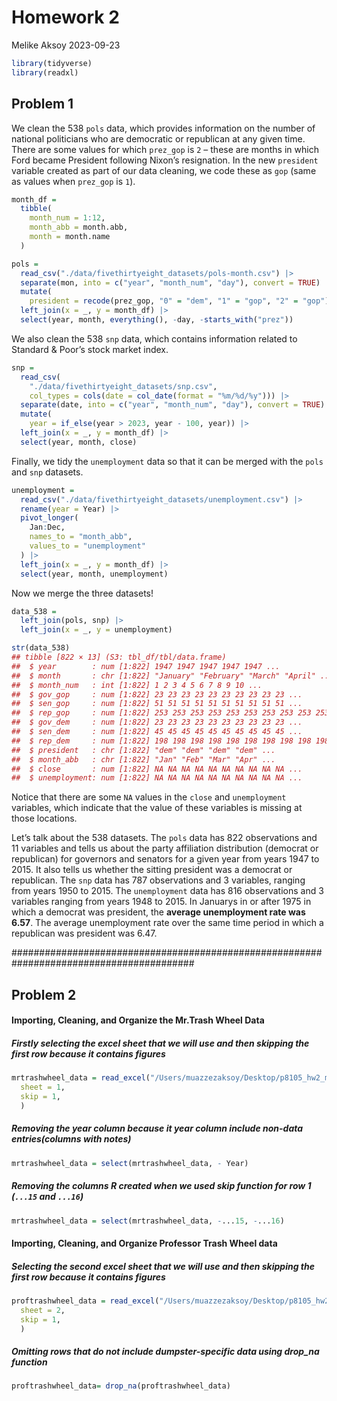 Homework 2
================
Melike Aksoy
2023-09-23

``` r
library(tidyverse)
library(readxl)
```

## Problem 1

We clean the 538 `pols` data, which provides information on the number
of national politicians who are democratic or republican at any given
time. There are some values for which `prez_gop` is `2` – these are
months in which Ford became President following Nixon’s resignation. In
the new `president` variable created as part of our data cleaning, we
code these as `gop` (same as values when `prez_gop` is `1`).

``` r
month_df = 
  tibble(
    month_num = 1:12,
    month_abb = month.abb,
    month = month.name
  )

pols = 
  read_csv("./data/fivethirtyeight_datasets/pols-month.csv") |>
  separate(mon, into = c("year", "month_num", "day"), convert = TRUE) |>
  mutate(
    president = recode(prez_gop, "0" = "dem", "1" = "gop", "2" = "gop")) |>
  left_join(x = _, y = month_df) |> 
  select(year, month, everything(), -day, -starts_with("prez")) 
```

We also clean the 538 `snp` data, which contains information related to
Standard & Poor’s stock market index.

``` r
snp = 
  read_csv(
    "./data/fivethirtyeight_datasets/snp.csv",
    col_types = cols(date = col_date(format = "%m/%d/%y"))) |>
  separate(date, into = c("year", "month_num", "day"), convert = TRUE) |>
  mutate(
    year = if_else(year > 2023, year - 100, year)) |> 
  left_join(x = _, y = month_df) |> 
  select(year, month, close) 
```

Finally, we tidy the `unemployment` data so that it can be merged with
the `pols` and `snp` datasets.

``` r
unemployment = 
  read_csv("./data/fivethirtyeight_datasets/unemployment.csv") |>
  rename(year = Year) |>
  pivot_longer(
    Jan:Dec, 
    names_to = "month_abb",
    values_to = "unemployment"
  ) |> 
  left_join(x = _, y = month_df) |> 
  select(year, month, unemployment)
```

Now we merge the three datasets!

``` r
data_538 = 
  left_join(pols, snp) |>
  left_join(x = _, y = unemployment)

str(data_538)
## tibble [822 × 13] (S3: tbl_df/tbl/data.frame)
##  $ year        : num [1:822] 1947 1947 1947 1947 1947 ...
##  $ month       : chr [1:822] "January" "February" "March" "April" ...
##  $ month_num   : int [1:822] 1 2 3 4 5 6 7 8 9 10 ...
##  $ gov_gop     : num [1:822] 23 23 23 23 23 23 23 23 23 23 ...
##  $ sen_gop     : num [1:822] 51 51 51 51 51 51 51 51 51 51 ...
##  $ rep_gop     : num [1:822] 253 253 253 253 253 253 253 253 253 253 ...
##  $ gov_dem     : num [1:822] 23 23 23 23 23 23 23 23 23 23 ...
##  $ sen_dem     : num [1:822] 45 45 45 45 45 45 45 45 45 45 ...
##  $ rep_dem     : num [1:822] 198 198 198 198 198 198 198 198 198 198 ...
##  $ president   : chr [1:822] "dem" "dem" "dem" "dem" ...
##  $ month_abb   : chr [1:822] "Jan" "Feb" "Mar" "Apr" ...
##  $ close       : num [1:822] NA NA NA NA NA NA NA NA NA NA ...
##  $ unemployment: num [1:822] NA NA NA NA NA NA NA NA NA NA ...
```

Notice that there are some `NA` values in the `close` and `unemployment`
variables, which indicate that the value of these variables is missing
at those locations.

Let’s talk about the 538 datasets. The `pols` data has 822 observations
and 11 variables and tells us about the party affiliation distribution
(democrat or republican) for governors and senators for a given year
from years 1947 to 2015. It also tells us whether the sitting president
was a democrat or republican. The `snp` data has 787 observations and 3
variables, ranging from years 1950 to 2015. The `unemployment` data has
816 observations and 3 variables ranging from years 1948 to 2015. In
Januarys in or after 1975 in which a democrat was president, the
**average unemployment rate was 6.57**. The average unemployment rate
over the same time period in which a republican was president was 6.47.

######################################################################################### 

## Problem 2

#### Importing, Cleaning, and Organize the Mr.Trash Wheel Data

##### Firstly selecting the excel sheet that we will use and then skipping the first row because it contains figures

``` r
mrtrashwheel_data = read_excel("/Users/muazzezaksoy/Desktop/p8105_hw2_mma2277/data/202309 Trash Wheel Collection Data.xlsx", 
  sheet = 1,
  skip = 1, 
  )
```

##### Removing the year column because it year column include non-data entries(columns with notes)

``` r
mrtrashwheel_data = select(mrtrashwheel_data, - Year)
```

##### Removing the columns R created when we used skip function for row 1 (`...15` and `...16`)

``` r
mrtrashwheel_data = select(mrtrashwheel_data, -...15, -...16)
```

#### Importing, Cleaning, and Organize Professor Trash Wheel data

##### Selecting the second excel sheet that we will use and then skipping the first row because it contains figures

``` r
proftrashwheel_data = read_excel("/Users/muazzezaksoy/Desktop/p8105_hw2_mma2277/data/202309 Trash Wheel Collection Data.xlsx", 
  sheet = 2,
  skip = 1, 
  )
```

##### Omitting rows that do not include dumpster-specific data using drop_na function

``` r
proftrashwheel_data= drop_na(proftrashwheel_data)
```
